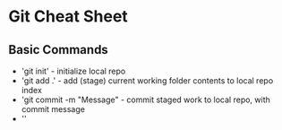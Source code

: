 # Git Cheat Sheet

## Basic Commands
* 'git init' - initialize local repo
* 'git add .' - add (stage) current working folder contents to local repo index
* 'git commit -m "Message" - commit staged work to local repo, with commit message
* ''